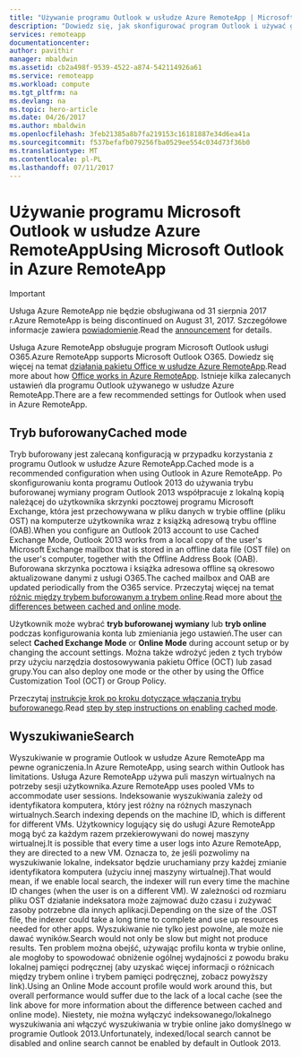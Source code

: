 ```yaml
---
title: "Używanie programu Outlook w usłudze Azure RemoteApp | Microsoft Docs"
description: "Dowiedz się, jak skonfigurować program Outlook i używać go w usłudze Azure RemoteApp | Microsoft Azure"
services: remoteapp
documentationcenter: 
author: pavithir
manager: mbaldwin
ms.assetid: cb2a498f-9539-4522-a874-542114926a61
ms.service: remoteapp
ms.workload: compute
ms.tgt_pltfrm: na
ms.devlang: na
ms.topic: hero-article
ms.date: 04/26/2017
ms.author: mbaldwin
ms.openlocfilehash: 3feb21385a8b7fa219153c16181887e34d6ea41a
ms.sourcegitcommit: f537befafb079256fba0529ee554c034d73f36b0
ms.translationtype: MT
ms.contentlocale: pl-PL
ms.lasthandoff: 07/11/2017
---
```

# <a name="using-microsoft-outlook-in-azure-remoteapp"></a><span data-ttu-id="e2d30-103">Używanie programu Microsoft Outlook w usłudze Azure RemoteApp</span><span class="sxs-lookup"><span data-stu-id="e2d30-103">Using Microsoft Outlook in Azure RemoteApp</span></span>
> [!IMPORTANT]
> <span data-ttu-id="e2d30-104">Usługa Azure RemoteApp nie będzie obsługiwana od 31 sierpnia 2017 r.</span><span class="sxs-lookup"><span data-stu-id="e2d30-104">Azure RemoteApp is being discontinued on August 31, 2017.</span></span> <span data-ttu-id="e2d30-105">Szczegółowe informacje zawiera [powiadomienie](https://go.microsoft.com/fwlink/?linkid=821148).</span><span class="sxs-lookup"><span data-stu-id="e2d30-105">Read the [announcement](https://go.microsoft.com/fwlink/?linkid=821148) for details.</span></span>
> 
> 

<span data-ttu-id="e2d30-106">Usługa Azure RemoteApp obsługuje program Microsoft Outlook usługi O365.</span><span class="sxs-lookup"><span data-stu-id="e2d30-106">Azure RemoteApp supports Microsoft Outlook O365.</span></span> <span data-ttu-id="e2d30-107">Dowiedz się więcej na temat [działania pakietu Office w usłudze Azure RemoteApp](remoteapp-officesubscription.md).</span><span class="sxs-lookup"><span data-stu-id="e2d30-107">Read more about how [Office works in Azure RemoteApp](remoteapp-officesubscription.md).</span></span> <span data-ttu-id="e2d30-108">Istnieje kilka zalecanych ustawień dla programu Outlook używanego w usłudze Azure RemoteApp.</span><span class="sxs-lookup"><span data-stu-id="e2d30-108">There are a few recommended settings for Outlook when used in Azure RemoteApp.</span></span>

## <a name="cached-mode"></a><span data-ttu-id="e2d30-109">Tryb buforowany</span><span class="sxs-lookup"><span data-stu-id="e2d30-109">Cached mode</span></span>
<span data-ttu-id="e2d30-110">Tryb buforowany jest zalecaną konfiguracją w przypadku korzystania z programu Outlook w usłudze Azure RemoteApp.</span><span class="sxs-lookup"><span data-stu-id="e2d30-110">Cached mode is a recommended configuration when using Outlook in Azure RemoteApp.</span></span> <span data-ttu-id="e2d30-111">Po skonfigurowaniu konta programu Outlook 2013 do używania trybu buforowanej wymiany program Outlook 2013 współpracuje z lokalną kopią należącej do użytkownika skrzynki pocztowej programu Microsoft Exchange, która jest przechowywana w pliku danych w trybie offline (pliku OST) na komputerze użytkownika wraz z książką adresową trybu offline (OAB).</span><span class="sxs-lookup"><span data-stu-id="e2d30-111">When you configure an Outlook 2013 account to use Cached Exchange Mode, Outlook 2013 works from a local copy of the user's Microsoft Exchange mailbox that is stored in an offline data file (OST file) on the user's computer, together with the Offline Address Book (OAB).</span></span> <span data-ttu-id="e2d30-112">Buforowana skrzynka pocztowa i książka adresowa offline są okresowo aktualizowane danymi z usługi O365.</span><span class="sxs-lookup"><span data-stu-id="e2d30-112">The cached mailbox and OAB are updated periodically from the O365 service.</span></span> <span data-ttu-id="e2d30-113">Przeczytaj więcej na temat [różnic między trybem buforowanym a trybem online](https://technet.microsoft.com/library/jj683103.aspx).</span><span class="sxs-lookup"><span data-stu-id="e2d30-113">Read more about [the differences between cached and online mode](https://technet.microsoft.com/library/jj683103.aspx).</span></span>

<span data-ttu-id="e2d30-114">Użytkownik może wybrać **tryb buforowanej wymiany** lub **tryb online** podczas konfigurowania konta lub zmieniania jego ustawień.</span><span class="sxs-lookup"><span data-stu-id="e2d30-114">The user can select **Cached Exchange Mode** or **Online Mode** during account setup or by changing the account settings.</span></span> <span data-ttu-id="e2d30-115">Można także wdrożyć jeden z tych trybów przy użyciu narzędzia dostosowywania pakietu Office (OCT) lub zasad grupy.</span><span class="sxs-lookup"><span data-stu-id="e2d30-115">You can also deploy one mode or the other by using the Office Customization Tool (OCT) or Group Policy.</span></span>  

<span data-ttu-id="e2d30-116">Przeczytaj [instrukcje krok po kroku dotyczące włączania trybu buforowanego](https://technet.microsoft.com/library/c6f4cad9-c918-420e-bab3-8b49e1885034#proc).</span><span class="sxs-lookup"><span data-stu-id="e2d30-116">Read [step by step instructions on enabling cached mode](https://technet.microsoft.com/library/c6f4cad9-c918-420e-bab3-8b49e1885034#proc).</span></span>

## <a name="search"></a><span data-ttu-id="e2d30-117">Wyszukiwanie</span><span class="sxs-lookup"><span data-stu-id="e2d30-117">Search</span></span>
<span data-ttu-id="e2d30-118">Wyszukiwanie w programie Outlook w usłudze Azure RemoteApp ma pewne ograniczenia.</span><span class="sxs-lookup"><span data-stu-id="e2d30-118">In Azure RemoteApp, using search within Outlook has limitations.</span></span> <span data-ttu-id="e2d30-119">Usługa Azure RemoteApp używa puli maszyn wirtualnych na potrzeby sesji użytkownika.</span><span class="sxs-lookup"><span data-stu-id="e2d30-119">Azure RemoteApp uses pooled VMs to accommodate user sessions.</span></span> <span data-ttu-id="e2d30-120">Indeksowanie wyszukiwania zależy od identyfikatora komputera, który jest różny na różnych maszynach wirtualnych.</span><span class="sxs-lookup"><span data-stu-id="e2d30-120">Search indexing depends on the machine ID, which is different for different VMs.</span></span> <span data-ttu-id="e2d30-121">Użytkownicy logujący się do usługi Azure RemoteApp mogą być za każdym razem przekierowywani do nowej maszyny wirtualnej.</span><span class="sxs-lookup"><span data-stu-id="e2d30-121">It is possible that every time a user logs into Azure RemoteApp, they are directed to a new VM.</span></span> <span data-ttu-id="e2d30-122">Oznacza to, że jeśli pozwolimy na wyszukiwanie lokalne, indeksator będzie uruchamiany przy każdej zmianie identyfikatora komputera (użyciu innej maszyny wirtualnej).</span><span class="sxs-lookup"><span data-stu-id="e2d30-122">That would mean, if we enable local search, the indexer will run every time the machine ID changes (when the user is on a different VM).</span></span> <span data-ttu-id="e2d30-123">W zależności od rozmiaru pliku OST działanie indeksatora może zajmować dużo czasu i zużywać zasoby potrzebne dla innych aplikacji.</span><span class="sxs-lookup"><span data-stu-id="e2d30-123">Depending on the size of the .OST file, the indexer could take a long time to complete and use up resources needed for other apps.</span></span> <span data-ttu-id="e2d30-124">Wyszukiwanie nie tylko jest powolne, ale może nie dawać wyników.</span><span class="sxs-lookup"><span data-stu-id="e2d30-124">Search would not only be slow but might not produce results.</span></span> <span data-ttu-id="e2d30-125">Ten problem można obejść, używając profilu konta w trybie online, ale mogłoby to spowodować obniżenie ogólnej wydajności z powodu braku lokalnej pamięci podręcznej (aby uzyskać więcej informacji o różnicach między trybem online i trybem pamięci podręcznej, zobacz powyższy link).</span><span class="sxs-lookup"><span data-stu-id="e2d30-125">Using an Online Mode account profile would work around this, but overall performance would suffer due to the lack of a local cache (see the link above for more information about the difference between cached and online mode).</span></span> <span data-ttu-id="e2d30-126">Niestety, nie można wyłączyć indeksowanego/lokalnego wyszukiwania ani włączyć wyszukiwania w trybie online jako domyślnego w programie Outlook 2013.</span><span class="sxs-lookup"><span data-stu-id="e2d30-126">Unfortunately, indexed/local search cannot be disabled and online search cannot be enabled by default in Outlook 2013.</span></span>

